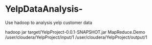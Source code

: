 
# YelpDataAnalysis-
Use hadoop to analysis yelp customer data

 
 hadoop jar target/YelpProject-0.0.1-SNAPSHOT.jar MapReduce.Demo /user/cloudera/YelpProject/input/1 /user/cloudera/YelpProject/output/1



